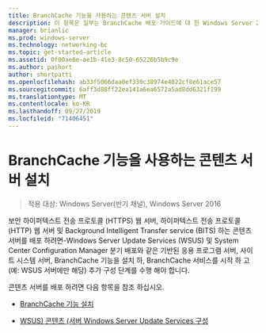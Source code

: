 ```yaml
---
title: BranchCache 기능을 사용하는 콘텐츠 서버 설치
description: 이 항목은 일부는 BranchCache 배포 가이드에 대 한 Windows Server 2016, 지사에 WAN 대역폭 사용량을 최적화 하기 위해 분산 및 호스트 캐시 모드로 BranchCache를 배포 하는 방법을 보여 주는
manager: brianlic
ms.prod: windows-server
ms.technology: networking-bc
ms.topic: get-started-article
ms.assetid: 0f00ae6e-ae1b-41e3-8c50-65226b5b9c9e
ms.author: pashort
author: shortpatti
ms.openlocfilehash: ab33f5066daa0ef339c38974e4022cf8e61ace57
ms.sourcegitcommit: 6aff3d88ff22ea141a6ea6572a5ad8dd6321f199
ms.translationtype: MT
ms.contentlocale: ko-KR
ms.lasthandoff: 09/27/2019
ms.locfileid: "71406451"
---
```

# <a name="install-content-servers-that-use-the-branchcache-feature"></a>BranchCache 기능을 사용하는 콘텐츠 서버 설치

>적용 대상: Windows Server(반기 채널), Windows Server 2016

보안 하이퍼텍스트 전송 프로토콜 (HTTPS) 웹 서버, 하이퍼텍스트 전송 프로토콜 (HTTP) 웹 서버 및 Background Intelligent Transfer service (BITS) 하는 콘텐츠 서버를 배포 하려면-Windows Server Update Services (WSUS) 및 System Center Configuration Manager 분기 배포와 같은 기반된 응용 프로그램 서버, 사이트 시스템 서버, BranchCache 기능을 설치 하, BranchCache 서비스를 시작 하 고 (예: WSUS 서버에만 해당) 추가 구성 단계를 수행 해야 합니다.  
  
콘텐츠 서버를 배포 하려면 다음 항목을 참조 하십시오.  
  
-   [BranchCache 기능 설치](Install-the-BranchCache-Feature.md)  
  
-   [WSUS&#41; 콘텐츠 &#40;서버 Windows Server Update Services 구성](configure-wsus-content-servers.md)  
  


